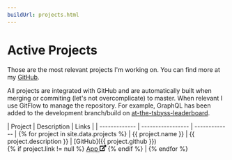 ```yaml
---
buildUrl: projects.html
---
```


# Active Projects

Those are the most relevant projects I'm working on. You can find more at my [GitHub](https://github.com/brunodrugowick).

All projects are integrated with GitHub and are automatically built when merging or commiting (let's not overcomplicate) to master. When relevant I use GitFlow to manage the repository. For example, GraphQL has been added to the development branch/build on [at-the-tsbyss-leaderboard](https://github.com/brunodrugowick/at-the-tsbyss-leaderboard/tree/develop).

| Project       | Description       | Links     |
| ------------- | ----------------- | ------------- | {% for project in site.data.projects %}
| {{ project.name }}  | {{ project.description }} | [GitHub]({{ project.github }}) <br> {% if project.link != null %} <a href="{{ project.link }}" target="_blank">App <img src="assets/img/external-link-altstyle=solid.svg" width="15px"/></a> {% endif %} | {% endfor %}
